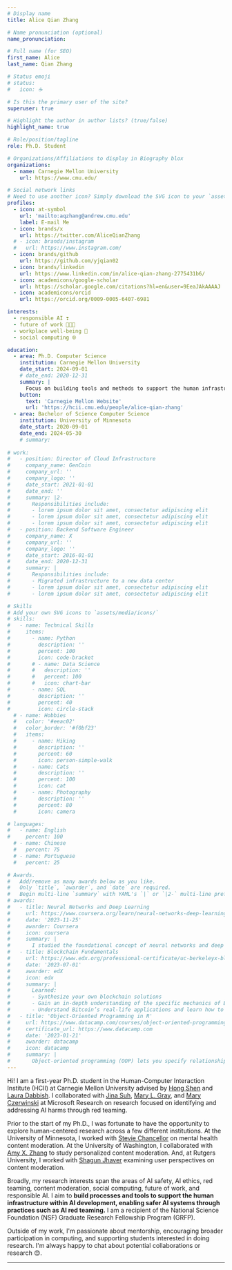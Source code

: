 ```yaml
---
# Display name
title: Alice Qian Zhang

# Name pronunciation (optional)
name_pronunciation: 

# Full name (for SEO)
first_name: Alice
last_name: Qian Zhang

# Status emoji
# status:
#   icon: ☕️

# Is this the primary user of the site?
superuser: true

# Highlight the author in author lists? (true/false)
highlight_name: true

# Role/position/tagline
role: Ph.D. Student

# Organizations/Affiliations to display in Biography blox
organizations:
  - name: Carnegie Mellon University
    url: https://www.cmu.edu/

# Social network links
# Need to use another icon? Simply download the SVG icon to your `assets/media/icons/` folder.
profiles:
  - icon: at-symbol
    url: 'mailto:aqzhang@andrew.cmu.edu'
    label: E-mail Me
  - icon: brands/x
    url: https://twitter.com/AliceQianZhang
  # - icon: brands/instagram
  #   url: https://www.instagram.com/
  - icon: brands/github
    url: https://github.com/yjqian02
  - icon: brands/linkedin
    url: https://www.linkedin.com/in/alice-qian-zhang-2775431b6/
  - icon: academicons/google-scholar
    url: https://scholar.google.com/citations?hl=en&user=9EeaJAkAAAAJ
  - icon: academicons/orcid
    url: https://orcid.org/0009-0005-6407-6981

interests:
  - responsible AI ❣️ 
  - future of work 👩🏻‍💻
  - workplace well-being 🌱
  - social computing 🌐

education:
  - area: Ph.D. Computer Science
    institution: Carnegie Mellon University
    date_start: 2024-09-01
    # date_end: 2020-12-31
    summary: |
      Focus on building tools and methods to support the human infrastructure behind AI development. Advised by [Dr. Hong Shen](https://www.andrew.cmu.edu/user/hongs/) and [Dr. Laura Dabbish](http://www.lauradabbish.com/).
    button:
      text: 'Carnegie Mellon Website'
      url: 'https://hcii.cmu.edu/people/alice-qian-zhang'
  - area: Bachelor of Science Computer Science
    institution: University of Minnesota
    date_start: 2020-09-01
    date_end: 2024-05-30
    # summary: 
      
# work:
#   - position: Director of Cloud Infrastructure
#     company_name: GenCoin
#     company_url: ''
#     company_logo: ''
#     date_start: 2021-01-01
#     date_end: ''
#     summary: |2-
#       Responsibilities include:
#       - lorem ipsum dolor sit amet, consectetur adipiscing elit
#       - lorem ipsum dolor sit amet, consectetur adipiscing elit
#       - lorem ipsum dolor sit amet, consectetur adipiscing elit
#   - position: Backend Software Engineer
#     company_name: X
#     company_url: ''
#     company_logo: ''
#     date_start: 2016-01-01
#     date_end: 2020-12-31
#     summary: |
#       Responsibilities include:
#       - Migrated infrastructure to a new data center
#       - lorem ipsum dolor sit amet, consectetur adipiscing elit
#       - lorem ipsum dolor sit amet, consectetur adipiscing elit

# Skills
# Add your own SVG icons to `assets/media/icons/`
# skills:
#   - name: Technical Skills
#     items:
#       - name: Python
#         description: ''
#         percent: 100
#         icon: code-bracket
#       # - name: Data Science
#       #   description: ''
#       #   percent: 100
#       #   icon: chart-bar
#       - name: SQL
#         description: ''
#         percent: 40
#         icon: circle-stack
  # - name: Hobbies
  #   color: '#eeac02'
  #   color_border: '#f0bf23'
  #   items:
  #     - name: Hiking
  #       description: ''
  #       percent: 60
  #       icon: person-simple-walk
  #     - name: Cats
  #       description: ''
  #       percent: 100
  #       icon: cat
  #     - name: Photography
  #       description: ''
  #       percent: 80
  #       icon: camera

# languages:
#   - name: English
#     percent: 100
  # - name: Chinese
  #   percent: 75
  # - name: Portuguese
  #   percent: 25

# Awards.
#   Add/remove as many awards below as you like.
#   Only `title`, `awarder`, and `date` are required.
#   Begin multi-line `summary` with YAML's `|` or `|2-` multi-line prefix and indent 2 spaces below.
# awards:
#   - title: Neural Networks and Deep Learning
#     url: https://www.coursera.org/learn/neural-networks-deep-learning
#     date: '2023-11-25'
#     awarder: Coursera
#     icon: coursera
#     summary: |
#       I studied the foundational concept of neural networks and deep learning. By the end, I was familiar with the significant technological trends driving the rise of deep learning; build, train, and apply fully connected deep neural networks; implement efficient (vectorized) neural networks; identify key parameters in a neural network’s architecture; and apply deep learning to your own applications.
#   - title: Blockchain Fundamentals
#     url: https://www.edx.org/professional-certificate/uc-berkeleyx-blockchain-fundamentals
#     date: '2023-07-01'
#     awarder: edX
#     icon: edx
#     summary: |
#       Learned:
#       - Synthesize your own blockchain solutions
#       - Gain an in-depth understanding of the specific mechanics of Bitcoin
#       - Understand Bitcoin’s real-life applications and learn how to attack and destroy Bitcoin, Ethereum, smart contracts and Dapps, and alternatives to Bitcoin’s Proof-of-Work consensus algorithm
#   - title: 'Object-Oriented Programming in R'
#     url: https://www.datacamp.com/courses/object-oriented-programming-with-s3-and-r6-in-r
#     certificate_url: https://www.datacamp.com
#     date: '2023-01-21'
#     awarder: datacamp
#     icon: datacamp
#     summary: |
#       Object-oriented programming (OOP) lets you specify relationships between functions and the objects that they can act on, helping you manage complexity in your code. This is an intermediate level course, providing an introduction to OOP, using the S3 and R6 systems. S3 is a great day-to-day R programming tool that simplifies some of the functions that you write. R6 is especially useful for industry-specific analyses, working with web APIs, and building GUIs.
---
```


<!-- ## Bio -->

Hi! I am a first-year Ph.D. student in the Human-Computer Interaction Institute (HCII) at Carnegie Mellon University advised by [Hong Shen](https://www.hcii.cmu.edu/people/hong-shen) and [Laura Dabbish](https://www.lauradabbish.com/). I collaborated with [Jina Suh](https://www.jinasuh.com/), [Mary L. Gray](https://marylgray.org/), and [Mary Czerwinski](https://ischool.uw.edu/people/faculty/profile/marycz) at Microsoft Research on research focused on identifying and addressing AI harms through red teaming. 

Prior to the start of my Ph.D., I was fortunate to have the opportunity to explore human-centered research across a few different institutions. At the University of Minnesota, I worked with [Stevie Chancellor](https://steviechancellor.com/) on mental health content moderation. At the University of Washington, I collaborated with [Amy X. Zhang](https://homes.cs.washington.edu/~axz/) to study personalized content moderation. And, at Rutgers University, I worked with [Shagun Jhaver](https://shagunjhaver.com/) examining user perspectives on content moderation.

Broadly, my research interests span the areas of AI safety, AI ethics, red teaming, content moderation, social computing, future of work, and responsible AI. I aim to **build processes and tools to support the human infrastructure within AI development, enabling safer AI systems through practices such as AI red teaming.** I am a recipient of the National Science Foundation (NSF) Graduate Research Fellowship Program (GRFP). 

Outside of my work, I'm passionate about mentorship, encouraging broader participation in computing, and supporting students interested in doing research. I'm always happy to chat about potential collaborations or research 😊. 

<!-- As artificial intelligence (AI) becomes increasingly integrated into critical systems, there is a growing need for experts capable of identifying and mitigating AI-related harm. This expertise forms the human infrastructure behind responsible AI (RAI), encompassing roles such as annotators, moderators, and AI red teamers. These individuals play a vital role in ensuring that AI systems are ethical and aligned with societal values. 

My research investigates the human infrastructure underpinning the AI development pipeline, using a mixed-methods approach to examine how data work and workplace well-being intersect with RAI efforts. My current projects explore (1) designing methods to support transparency in crowdsourced responsible AI tasks (2) understanding current strategies, tooling systems, and well-being challenges faced by AI red teamers (3) developing a network of practitioners dedicated to support human expertise in AI safety efforts. -->
---